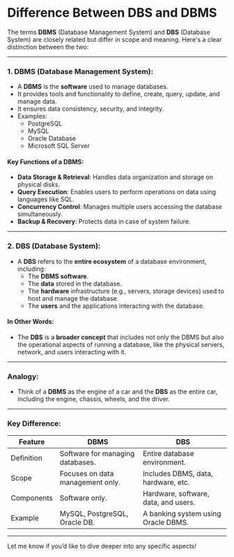 # Difference Between DBS and DBMS

The terms **DBMS** (Database Management System) and **DBS** (Database System) are closely related but differ in scope and meaning. Here's a clear distinction between the two:

---

### 1. **DBMS (Database Management System)**:

- A **DBMS** is the **software** used to manage databases.
- It provides tools and functionality to define, create, query, update, and manage data.
- It ensures data consistency, security, and integrity.
- Examples:
  - PostgreSQL
  - MySQL
  - Oracle Database
  - Microsoft SQL Server

#### Key Functions of a DBMS:

- **Data Storage & Retrieval**: Handles data organization and storage on physical disks.
- **Query Execution**: Enables users to perform operations on data using languages like SQL.
- **Concurrency Control**: Manages multiple users accessing the database simultaneously.
- **Backup & Recovery**: Protects data in case of system failure.

---

### 2. **DBS (Database System)**:

- A **DBS** refers to the **entire ecosystem** of a database environment, including:
  - The **DBMS software**.
  - The **data** stored in the database.
  - The **hardware** infrastructure (e.g., servers, storage devices) used to host and manage the database.
  - The **users** and the applications interacting with the database.

#### In Other Words:

- The **DBS** is a **broader concept** that includes not only the DBMS but also the operational aspects of running a database, like the physical servers, network, and users interacting with it.

---

### **Analogy**:

- Think of a **DBMS** as the engine of a car and the **DBS** as the entire car, including the engine, chassis, wheels, and the driver.

---

### **Key Difference**:

| Feature    | DBMS                             | DBS                                  |
| ---------- | -------------------------------- | ------------------------------------ |
| Definition | Software for managing databases. | Entire database environment.         |
| Scope      | Focuses on data management only. | Includes DBMS, data, hardware, etc.  |
| Components | Software only.                   | Hardware, software, data, and users. |
| Example    | MySQL, PostgreSQL, Oracle DB.    | A banking system using Oracle DBMS.  |

---

Let me know if you’d like to dive deeper into any specific aspects!
